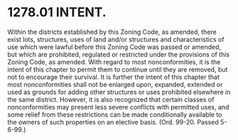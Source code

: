 1278.01 INTENT.
===============

Within the districts established by this Zoning Code, as amended, there
exist lots, structures, uses of land and/or structures and
characteristics of use which were lawful before this Zoning Code was
passed or amended, but which are prohibited, regulated or restricted
under the provisions of this Zoning Code, as amended. With regard to
most nonconformities, it is the intent of this chapter to permit them to
continue until they are removed, but not to encourage their survival. It
is further the intent of this chapter that most nonconformities shall
not be enlarged upon, expanded, extended or used as grounds for adding
other structures or uses prohibited elsewhere in the same district.
However, it is also recognized that certain classes of nonconformities
may present less severe conflicts with permitted uses, and some relief
from these restrictions can be made conditionally available to the
owners of such properties on an elective basis. (Ord. 99-20. Passed
5-6-99.)
